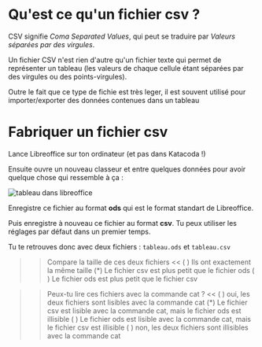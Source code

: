 # Qu'est ce qu'un fichier csv ?

CSV signifie *Coma Separated Values*, qui peut se traduire par *Valeurs séparées par des virgules*.

Un fichier CSV n'est rien d'autre qu'un fichier texte qui permet de représenter un tableau (les valeurs de chaque cellule étant séparées par des virgules ou des points-virgules).

Outre le fait que ce type de fichie est très leger, il est souvent utilisé pour importer/exporter des données contenues dans un tableau

# Fabriquer un fichier csv

Lance Libreoffice sur ton ordinateur (et pas dans Katacoda !)

Ensuite ouvre un nouveau classeur et entre quelques données pour avoir quelque chose qui ressemble à ça :

![tableau dans libreoffice](../assets/tableau.png)

Enregistre ce fichier au format **ods** qui est le format standart de Libreoffice.

Puis enregistre à nouveau ce fichier au format **csv**. Tu peux utiliser les réglages par défaut dans un premier temps.

Tu te retrouves donc avec deux fichiers : `tableau.ods` et `tableau.csv`

>> Compare la taille de ces deux fichiers <<
( ) Ils ont exactement la même taille
(*) Le fichier csv est plus petit que le fichier ods
( ) Le fichier ods est plus petit que le fichier csv


>> Peux-tu lire ces fichiers avec la commande cat ? <<
( ) oui, les deux fichiers sont lisibles avec la commande cat
(*) Le fichier csv est lisible avec la commande cat, mais le fichier ods est illisible
( ) Le fichier ods est lisible avec la commande cat, mais le fichier csv est illisible
( ) non, les deux fichiers sont illisibles avec la commande cat
